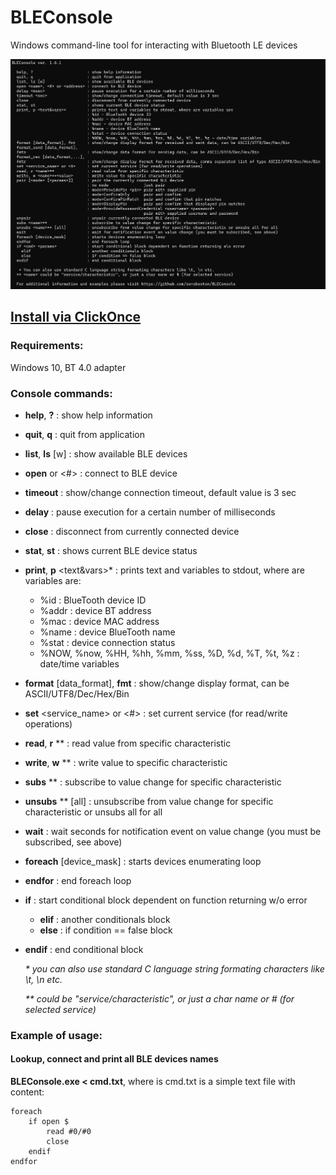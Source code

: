 # BLEConsole
Windows command-line tool for interacting with Bluetooth LE devices

![alt text](https://github.com/sensboston/BLEConsole/raw/master/BLEConsole/BLEConsole.png)

## [Install via ClickOnce](http://senssoft.com/BLEConsole/BLEConsole.application)

### Requirements:

Windows 10, BT 4.0 adapter

### Console commands:

- **help**, **?**                      : show help information
- **quit**, **q**                      : quit from application
- **list**, **ls** [w]                 : show available BLE devices
- **open** <name> or <#>           : connect to BLE device
- **timeout** <sec>                    : show/change connection timeout, default value is 3 sec
- **delay** <msec>                 : pause execution for a certain number of milliseconds
- **close**                        : disconnect from currently connected device
- **stat**, **st**                     : shows current BLE device status
- **print**, **p** <text&vars>*     : prints text and variables to stdout, where are variables are:
	* %id : BlueTooth device ID
	* %addr : device BT address
	* %mac : device MAC address
	* %name : device BlueTooth name
	* %stat : device connection status
	* %NOW, %now, %HH, %hh, %mm, %ss, %D, %d, %T, %t, %z : date/time variables
- **format** [data_format], **fmt**    : show/change display format, can be ASCII/UTF8/Dec/Hex/Bin
- **set** <service_name> or <#>    : set current service (for read/write operations)
- **read**, **r** <name>**              : read value from specific characteristic
- **write**, **w** <name>** <value>     : write value to specific characteristic
- **subs** <name>**                 : subscribe to value change for specific characteristic
- **unsubs** <name>** [all]         : unsubscribe from value change for specific characteristic or unsubs all for all
- **wait** : wait <timeout> seconds for notification event on value change (you must be subscribed, see above)
- **foreach** [device_mask]        : starts devices enumerating loop
- **endfor**                       : end foreach loop<br/>
- **if** <cmd> <params>            : start conditional block dependent on function returning w/o error
     - **elif**                      : another conditionals block
     - **else**                      : if condition == false block
- **endif**			   : end conditional block
	
  _* you can also use standard C language string formating characters like \\t, \\n etc._
  
  _** <name> could be "service/characteristic", or just a char name or # (for selected service)_

### Example of usage:

#### Lookup, connect and print all BLE devices names

**BLEConsole.exe < cmd.txt**, where is cmd.txt is a simple text file with content:

```
foreach 
	if open $
		read #0/#0
		close
	endif
endfor
```
